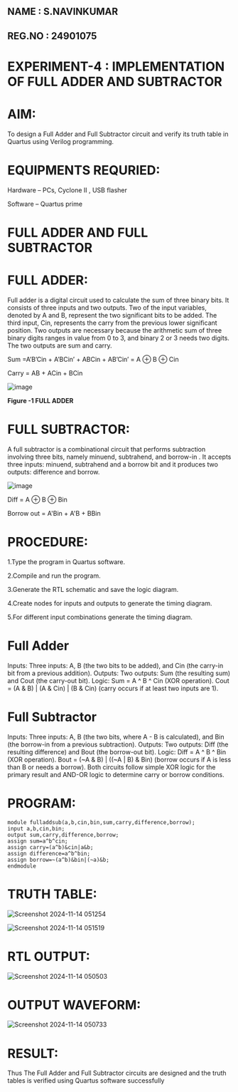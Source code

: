 ## NAME : S.NAVINKUMAR
## REG.NO : 24901075
# EXPERIMENT-4 : IMPLEMENTATION OF FULL ADDER AND SUBTRACTOR


# AIM:
 
To design a Full Adder and Full Subtractor circuit and verify its truth table in Quartus using Verilog programming.

# EQUIPMENTS REQURIED:

Hardware – PCs, Cyclone II , USB flasher

Software – Quartus prime

# FULL ADDER AND FULL SUBTRACTOR

# FULL ADDER:

Full adder is a digital circuit used to calculate the sum of three binary bits. It consists of three inputs and two outputs. Two of the input variables, denoted by A and B, represent the two significant bits to be added. The third input, Cin, represents the carry from the previous lower significant position. Two outputs are necessary because the arithmetic sum of three binary digits ranges in value from 0 to 3, and binary 2 or 3 needs two digits. The two outputs are sum and carry.

Sum =A’B’Cin + A’BCin’ + ABCin + AB’Cin’ = A ⊕ B ⊕ Cin 

Carry = AB + ACin + BCin

![image](https://github.com/naavaneetha/FULL_ADDER_SUBTRACTOR/assets/154305477/0f30ba51-5ffb-4198-845f-18e054f675e7)

**Figure -1 FULL ADDER**

# FULL SUBTRACTOR:

A full subtractor is a combinational circuit that performs subtraction involving three bits, namely minuend, subtrahend, and borrow-in . It accepts three inputs: minuend, subtrahend and a borrow bit and it produces two outputs: difference and borrow.

![image](https://github.com/naavaneetha/FULL_ADDER_SUBTRACTOR/assets/154305477/02b24f51-ab51-4304-9ad6-7b81ffc1ead5)

Diff = A ⊕ B ⊕ Bin 

Borrow out = A'Bin + A'B + BBin

# PROCEDURE:

1.Type the program in Quartus software.

2.Compile and run the program.

3.Generate the RTL schematic and save the logic diagram.

4.Create nodes for inputs and outputs to generate the timing diagram.

5.For different input combinations generate the timing diagram.

# Full Adder
Inputs: Three inputs: A, B (the two bits to be added), and Cin (the carry-in bit from a previous addition).
Outputs: Two outputs: Sum (the resulting sum) and Cout (the carry-out bit).
Logic:
Sum = A ^ B ^ Cin (XOR operation).
Cout = (A & B) | (A & Cin) | (B & Cin) (carry occurs if at least two inputs are 1).

# Full Subtractor
Inputs: Three inputs: A, B (the two bits, where A - B is calculated), and Bin (the borrow-in from a previous subtraction).
Outputs: Two outputs: Diff (the resulting difference) and Bout (the borrow-out bit).
Logic:
Diff = A ^ B ^ Bin (XOR operation).
Bout = (~A & B) | ((~A | B) & Bin) (borrow occurs if A is less than B or needs a borrow).
Both circuits follow simple XOR logic for the primary result and AND-OR logic to determine carry or borrow conditions.

# PROGRAM:
~~~~~
module fulladdsub(a,b,cin,bin,sum,carry,difference,borrow);
input a,b,cin,bin;
output sum,carry,difference,borrow;
assign sum=a^b^cin;
assign carry=(a^b)&cin|a&b;
assign difference=a^b^bin;
assign borrow=~(a^b)&bin|(~a)&b;
endmodule
~~~~~
# TRUTH TABLE:

![Screenshot 2024-11-14 051254](https://github.com/user-attachments/assets/1a3433d0-66ea-4eb8-a1cf-26d75dfd6c50)

![Screenshot 2024-11-14 051519](https://github.com/user-attachments/assets/1c09fec5-9b75-4741-a8ef-32b347e62909)

# RTL OUTPUT:

![Screenshot 2024-11-14 050503](https://github.com/user-attachments/assets/64fcd72a-7e36-4055-829c-d0ed4ecc9ef4)

# OUTPUT WAVEFORM:

![Screenshot 2024-11-14 050733](https://github.com/user-attachments/assets/e65d604a-9cc9-4845-acec-dc45266c97d8)

# RESULT:

Thus The Full Adder and Full Subtractor circuits are designed and the truth tables is verified using Quartus software successfully
